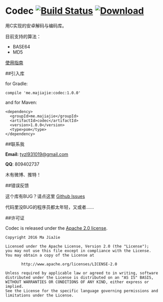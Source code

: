 # Codec [![Build Status](https://travis-ci.org/tyzlmjj/Codec.svg?branch=master)](https://travis-ci.org/tyzlmjj/Codec)	[ ![Download](https://api.bintray.com/packages/tyzlmjj/maven/codec/images/download.svg) ](https://bintray.com/tyzlmjj/maven/codec/view)

用C实现的安卓解码与编码库。

目前支持的算法：

- BASE64
- MD5

[使用指南](https://github.com/tyzlmjj/Codec/wiki/%E4%BD%BF%E7%94%A8%E6%8C%87%E5%8D%97)

##引入库

for Gradle:
```
compile 'me.majiajie:codec:1.0.0'
```

and for Maven:
```
<dependency>
  <groupId>me.majiajie</groupId>
  <artifactId>codec</artifactId>
  <version>1.0.0</version>
  <type>pom</type>
</dependency>
```

##联系我

**Email:** tyzl931019@gmail.com

**QQ**: 809402737

木有微博、推特！

##错误反馈

这个库有BUG？请点这里 [Github Issues](https://github.com/tyzlmjj/Codec/issues)

代码里没BUG的程序员都太年轻，又或者……

##许可证

Codec is released under the [Apache 2.0 license](https://github.com/tyzlmjj/Codec/blob/master/LICENSE).
```
Copyright 2016 Ma JiaJie

Licensed under the Apache License, Version 2.0 (the "License");
you may not use this file except in compliance with the License.
You may obtain a copy of the License at

	   http://www.apache.org/licenses/LICENSE-2.0

Unless required by applicable law or agreed to in writing, software
distributed under the License is distributed on an "AS IS" BASIS,
WITHOUT WARRANTIES OR CONDITIONS OF ANY KIND, either express or implied.
See the License for the specific language governing permissions and
limitations under the License.
```
